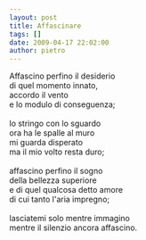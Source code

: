 ```yaml
---
layout: post
title: Affascinare
tags: []
date: 2009-04-17 22:02:00
author: pietro
---
```

Affascino perfino il desiderio<br/>di quel momento innato,<br/>accordo il vento<br/>e lo modulo di conseguenza;<br/><br/>lo stringo con lo sguardo<br/>ora ha le spalle al muro<br/>mi guarda disperato<br/>ma il mio volto resta duro;<br/><br/>affascino perfino il sogno<br/>della bellezza superiore<br/>e di quel qualcosa detto amore<br/>di cui tanto l'aria impregno;<br/><br/>lasciatemi solo mentre immagino<br/>mentre il silenzio ancora affascino.

